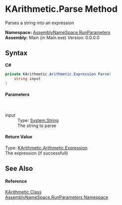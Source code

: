 # KArithmetic.Parse Method 
 

Parses a string into an expression

**Namespace:**&nbsp;<a href="4763cf1c-e4af-43c5-78fe-6f03f6e2281f">AssemblyNameSpace.RunParameters</a><br />**Assembly:**&nbsp;Main (in Main.exe) Version: 0.0.0.0

## Syntax

**C#**<br />
``` C#
private KArithmetic.Arithmetic.Expression Parse(
	string input
)
```


#### Parameters
&nbsp;<dl><dt>input</dt><dd>Type: <a href="http://msdn2.microsoft.com/en-us/library/s1wwdcbf" target="_blank">System.String</a><br />The string to parse</dd></dl>

#### Return Value
Type: <a href="c98f085d-c85d-2802-8e1a-3634f5e93d35">KArithmetic.Arithmetic.Expression</a><br />The expression (if successfull)

## See Also


#### Reference
<a href="1b90f0c6-d6d8-a0f7-348d-2ebc2cde00b7">KArithmetic Class</a><br /><a href="4763cf1c-e4af-43c5-78fe-6f03f6e2281f">AssemblyNameSpace.RunParameters Namespace</a><br />